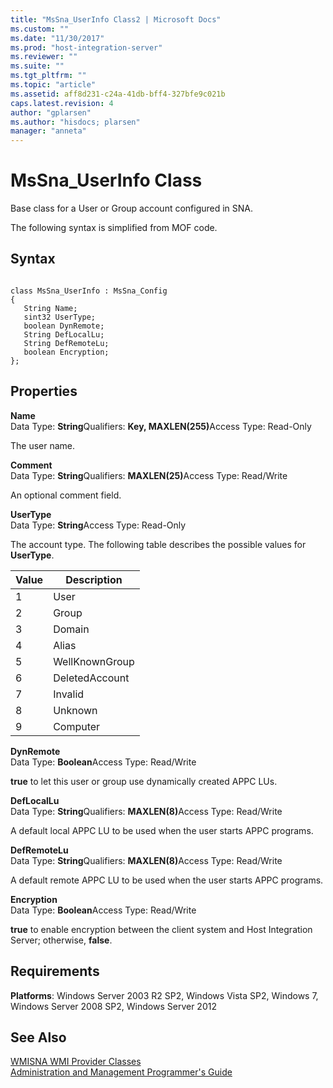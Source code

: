 ```yaml
---
title: "MsSna_UserInfo Class2 | Microsoft Docs"
ms.custom: ""
ms.date: "11/30/2017"
ms.prod: "host-integration-server"
ms.reviewer: ""
ms.suite: ""
ms.tgt_pltfrm: ""
ms.topic: "article"
ms.assetid: aff8d231-c24a-41db-bff4-327bfe9c021b
caps.latest.revision: 4
author: "gplarsen"
ms.author: "hisdocs; plarsen"
manager: "anneta"
---
```

# MsSna_UserInfo Class
Base class for a User or Group account configured in SNA.  
  
 The following syntax is simplified from MOF code.  
  
## Syntax  
  
```  
  
class MsSna_UserInfo : MsSna_Config  
{  
   String Name;  
   sint32 UserType;  
   boolean DynRemote;  
   String DefLocalLu;  
   String DefRemoteLu;  
   boolean Encryption;  
};  
```  
  
## Properties  
 <strong>Name</strong>  
 Data Type: <strong>String</strong>Qualifiers: <strong>Key, MAXLEN(255)</strong>Access Type: Read-Only  
  
 The user name.  
  
 <strong>Comment</strong>  
 Data Type: <strong>String</strong>Qualifiers: <strong>MAXLEN(25)</strong>Access Type: Read/Write  
  
 An optional comment field.  
  
 **UserType**  
 Data Type: **String**Access Type: Read-Only  
  
 The account type. The following table describes the possible values for **UserType**.  
  
|Value|Description|  
|-----------|-----------------|  
|1|User|  
|2|Group|  
|3|Domain|  
|4|Alias|  
|5|WellKnownGroup|  
|6|DeletedAccount|  
|7|Invalid|  
|8|Unknown|  
|9|Computer|  
  
 **DynRemote**  
 Data Type: **Boolean**Access Type: Read/Write  
  
 **true** to let this user or group use dynamically created APPC LUs.  
  
 <strong>DefLocalLu</strong>  
 Data Type: <strong>String</strong>Qualifiers: <strong>MAXLEN(8)</strong>Access Type: Read/Write  
  
 A default local APPC LU to be used when the user starts APPC programs.  
  
 <strong>DefRemoteLu</strong>  
 Data Type: <strong>String</strong>Qualifiers: <strong>MAXLEN(8)</strong>Access Type: Read/Write  
  
 A default remote APPC LU to be used when the user starts APPC programs.  
  
 **Encryption**  
 Data Type: **Boolean**Access Type: Read/Write  
  
 **true** to enable encryption between the client system and Host Integration Server; otherwise, **false**.  
  
## Requirements  
 **Platforms**: Windows Server 2003 R2 SP2, Windows Vista SP2, Windows 7, Windows Server 2008 SP2, Windows Server 2012  
  
## See Also  
 [WMISNA WMI Provider Classes](../core/wmisna-wmi-provider-classes2.md)   
 [Administration and Management Programmer's Guide](./administration-and-management-programmer-s-guide2.md)